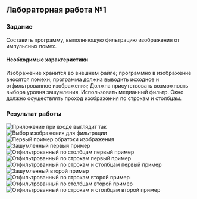 ## Лабораторная работа №1

### Задание

Составить программу, выполняющую фильтрацию изображения от импульсных помех.

#### Необходимые характеристики


Изображение хранится во внешнем файле;
программно в изображение вносятся помехи;
программа должна выводить исходное и отфильтрованное изображения;
Должна присутствовать возможность выбора уровня зашумления.
Использовать медианный фильтр. Окно должно осуществлять проход изображения по строкам и столбцам.

### Результат работы

![Приложение при входе выглядит так](./1.jpg)
![Выбор изображения для фильтрации](./2.jpg)
![Первый пример обратоки изображения](./3.jpg)
![Зашумленный первый пример](./4.jpg)
![Отфильтрованный по столбцам первый пример](./5.jpg)
![Отфильтрованный по строкам первый пример](./6.jpg)
![Отфильтрованный по строкам и столбцам первый пример](./7.jpg)
![Зашумленный второй пример](./8.jpg)
![Отфильтрованный по строкам второй пример](./9.jpg)
![Отфильтрованный по столбцам второй пример](./10.jpg)
![Отфильтрованный по строкам и столбцам второй пример](./11.jpg)